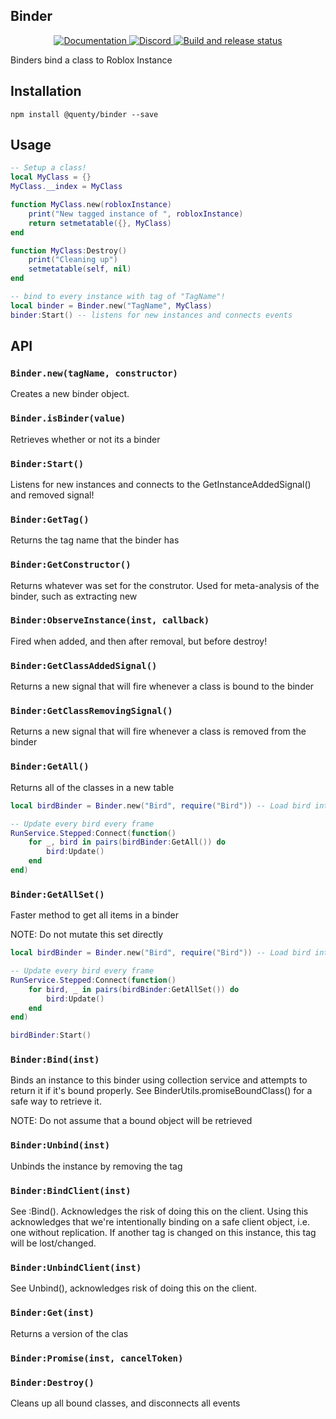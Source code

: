 ## Binder
<div align="center">
  <a href="http://quenty.github.io/api/">
    <img src="https://img.shields.io/badge/docs-website-green.svg" alt="Documentation" />
  </a>
  <a href="https://discord.gg/mhtGUS8">
    <img src="https://img.shields.io/badge/discord-nevermore-blue.svg" alt="Discord" />
  </a>
  <a href="https://github.com/Quenty/NevermoreEngine/actions">
    <img src="https://github.com/Quenty/NevermoreEngine/actions/workflows/build.yml/badge.svg" alt="Build and release status" />
  </a>
</div>

Binders bind a class to Roblox Instance

## Installation
```
npm install @quenty/binder --save
```

## Usage

```lua
-- Setup a class!
local MyClass = {}
MyClass.__index = MyClass

function MyClass.new(robloxInstance)
	print("New tagged instance of ", robloxInstance)
	return setmetatable({}, MyClass)
end

function MyClass:Destroy()
	print("Cleaning up")
	setmetatable(self, nil)
end

-- bind to every instance with tag of "TagName"!
local binder = Binder.new("TagName", MyClass)
binder:Start() -- listens for new instances and connects events
```

## API

### `Binder.new(tagName, constructor)`
Creates a new binder object.

### `Binder.isBinder(value)`
Retrieves whether or not its a binder

### `Binder:Start()`
Listens for new instances and connects to the GetInstanceAddedSignal() and removed signal!

### `Binder:GetTag()`
Returns the tag name that the binder has

### `Binder:GetConstructor()`
Returns whatever was set for the construtor. Used for meta-analysis of the binder, such as extracting new

### `Binder:ObserveInstance(inst, callback)`
Fired when added, and then after removal, but before destroy!

### `Binder:GetClassAddedSignal()`
Returns a new signal that will fire whenever a class is bound to the binder

### `Binder:GetClassRemovingSignal()`
Returns a new signal that will fire whenever a class is removed from the binder

### `Binder:GetAll()`
Returns all of the classes in a new table

```lua
local birdBinder = Binder.new("Bird", require("Bird")) -- Load bird into binder

-- Update every bird every frame
RunService.Stepped:Connect(function()
	for _, bird in pairs(birdBinder:GetAll()) do
		bird:Update()
	end
end)

```
### `Binder:GetAllSet()`
Faster method to get all items in a binder

NOTE: Do not mutate this set directly

```lua
local birdBinder = Binder.new("Bird", require("Bird")) -- Load bird into binder

-- Update every bird every frame
RunService.Stepped:Connect(function()
	for bird, _ in pairs(birdBinder:GetAllSet()) do
		bird:Update()
	end
end)

birdBinder:Start()
```

### `Binder:Bind(inst)`
Binds an instance to this binder using collection service and attempts to return it if it's bound properly. See BinderUtils.promiseBoundClass() for a safe way to retrieve it.

NOTE: Do not assume that a bound object will be retrieved

### `Binder:Unbind(inst)`
Unbinds the instance by removing the tag

### `Binder:BindClient(inst)`
See :Bind(). Acknowledges the risk of doing this on the client. Using this acknowledges that we're intentionally binding on a safe client object, i.e. one without replication. If another tag is changed on this instance, this tag will be lost/changed.

### `Binder:UnbindClient(inst)`
See Unbind(), acknowledges risk of doing this on the client.

### `Binder:Get(inst)`
Returns a version of the clas

### `Binder:Promise(inst, cancelToken)`

### `Binder:Destroy()`
Cleans up all bound classes, and disconnects all events

